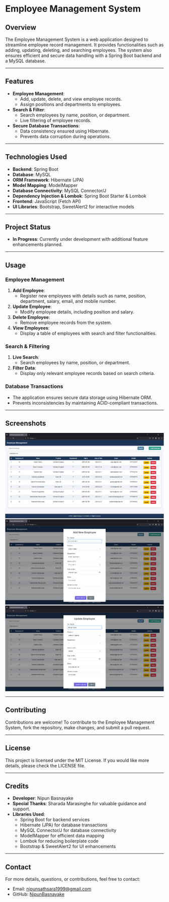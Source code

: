 # **Employee Management System**

## **Overview**
The Employee Management System is a web application designed to streamline employee record management. It provides functionalities such as adding, updating, deleting, and searching employees. The system also ensures efficient and secure data handling with a Spring Boot backend and a MySQL database.

---

## **Features**
- **Employee Management**:
  - Add, update, delete, and view employee records.
  - Assign positions and departments to employees.
- **Search & Filter**:
  - Search employees by name, position, or department.
  - Live filtering of employee records.
- **Secure Database Transactions**:
  - Data consistency ensured using Hibernate.
  - Prevents data corruption during operations.

---

## **Technologies Used**
- **Backend**: Spring Boot
- **Database**: MySQL
- **ORM Framework**: Hibernate (JPA)
- **Model Mapping**: ModelMapper
- **Database Connectivity**: MySQL Connector/J
- **Dependency Injection & Lombok**: Spring Boot Starter & Lombok
- **Frontend**: JavaScript (Fetch API)
- **UI Libraries**: Bootstrap, SweetAlert2 for interactive models

---

## **Project Status**
- **In Progress**: Currently under development with additional feature enhancements planned.

---

## **Usage**

### **Employee Management**
1. **Add Employee**:
   - Register new employees with details such as name, position, department, salary, email, and mobile number.
2. **Update Employee**:
   - Modify employee details, including position and salary.
3. **Delete Employee**:
   - Remove employee records from the system.
4. **View Employees**:
   - Display a table of employees with search and filter functionalities.

### **Search & Filtering**
1. **Live Search**:
   - Search employees by name, position, or department.
2. **Filter Data**:
   - Display only relevant employee records based on search criteria.

### **Database Transactions**
- The application ensures secure data storage using Hibernate ORM.
- Prevents inconsistencies by maintaining ACID-compliant transactions.

---

## **Screenshots**
![Employee Management](Screenshots/Home.png)
![Add Employee](Screenshots/Add.png)
![Update Employee](Screenshots/Update.png)

---

## **Contributing**
Contributions are welcome! To contribute to the Employee Management System, fork the repository, make changes, and submit a pull request.

---

## **License**
This project is licensed under the MIT License. If you would like more details, please check the LICENSE file.

---

## **Credits**
- **Developer**: Nipun Basnayake  
- **Special Thanks**: Sharada Marasinghe for valuable guidance and support.  
- **Libraries Used**:
  - Spring Boot for backend services
  - Hibernate (JPA) for database transactions
  - MySQL Connector/J for database connectivity
  - ModelMapper for efficient data mapping
  - Lombok for reducing boilerplate code
  - Bootstrap & SweetAlert2 for UI enhancements

---

## **Contact**
For more details, questions, or contributions, feel free to contact:  
- Email: [nipunsathsara1999@gmail.com](mailto:nipunsathsara1999@gmail.com)  
- GitHub: [NipunBasnayake](https://github.com/NipunBasnayake)

